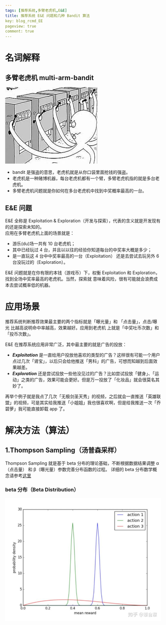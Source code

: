 ```yaml
---
tags: [推荐系统,多臂老虎机,E&E]
title: 推荐系统 E&E 问题和几种 Bandit 算法
key: blog_rcmd_EE
pageview: true
comment: true
---
```


# 名词解释
## 多臂老虎机 multi-arm-bandit
![avatar](https://github.com/logosty/logosty.github.io/blob/master/assets/images/Screenshot/multi-arm-bandit.jpg?raw=true)  
+ bandit 是强盗的意思，老虎机就是从你口袋里面抢钱的强盗。
+ 老虎机是一种赌博机器，每台老虎机都有一个臂，多臂老虎机指的就是多台老虎机。  
+ 多臂老虎机问题就是你如何在多台老虎机中找到中奖概率最高的一台。  
## E&E 问题
E&E 全称是 Exploitation & Exploration（开发与探索），代表的含义就是开发现有的还是探索未知的。  
应用在多臂老虎机上面的场景就是：  
+ 游乐(du)场一共有 10 台老虎机；
+ 其中已经玩过 4 台，并且以以往的经验你知道每台的中奖率大概是多少；
+ 是一直玩这 4 台中中奖率最高的一台（Exploitation） 还是去尝试去玩另外 6 台没玩过的（Exploration）。  

E&E 问题就是在你有限的本钱（游戏币）下，权衡 Exploitation 和 Exploration，找到全场中奖率最高的老虎机。当然，探索就
意味着风险，很有可能就会浪费成本去尝试概率低的机器。


# 应用场景
推荐系统判断推荐效果最主要的两个指标就是「曝光量」和 「点击量」，点击/曝光 比越高说明命中率越高，效果越好。应用到老虎机
上就是「中奖吐币次数」和「投币次数」。  

E&E 在推荐系统应用非常广泛，其中最主要的就是广告的投放：
+ ***Exploitation*** 是一直给用户投放他喜欢的类型的广告？这样很有可能一个用户点过几次「肾宝」，以后只会给他推送「男科」的广告，可想而知越到后面效果越差。
+ ***Exploration*** 还是尝试投放一些他没见过的广告？比如尝试投放「健身」、「运动」之类的广告，效果可能会更好。但是万一投放了「化妆品」就会很莫名其妙了。  

再举个例子就是我点了几次「无极剑圣天秀」的视频，之后就会一直推送「英雄联盟」的视频，可是其实给我推送「小姐姐」我也很喜欢啊，但是给我推送一次「乔碧萝」我可能直接卸载 app 了。


# 解决方法（算法）
## 1.Thompson Sampling（汤普森采样）
Thompson Sampling 就是基于 beta 分布的理论基础，不断根据数据结果调整 α（点击量） 和 β（曝光量）参数完善分布函数的过程。
详细的 beta 分布数学概念请参考[这里](https://blog.csdn.net/weixingstudio/article/details/46348853)
### beta 分布（Beta Distribution）
![avatar](https://github.com/logosty/logosty.github.io/blob/master/assets/images/Screenshot/beta%20%E5%88%86%E5%B8%83.jpg?raw=true)





